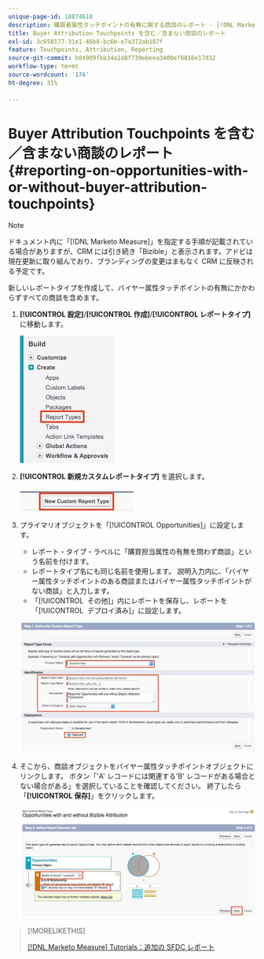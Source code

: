 ```yaml
---
unique-page-id: 18874618
description: 購買者属性タッチポイントの有無に関する商談のレポート - [!DNL Marketo Measure]
title: Buyer Attribution Touchpoints を含む／含まない商談のレポート
exl-id: 3c658177-31e1-46b8-bc6b-e7a372ab187f
feature: Touchpoints, Attribution, Reporting
source-git-commit: b84909fbb34a1d8f739ebeea3400ef8816e17d32
workflow-type: tm+mt
source-wordcount: '174'
ht-degree: 31%

---
```


# Buyer Attribution Touchpoints を含む／含まない商談のレポート {#reporting-on-opportunities-with-or-without-buyer-attribution-touchpoints}

>[!NOTE]
>
>ドキュメント内に「[!DNL Marketo Measure]」を指定する手順が記載されている場合がありますが、CRM には引き続き「Bizible」と表示されます。アドビは現在更新に取り組んでおり、ブランディングの変更はまもなく CRM に反映される予定です。

新しいレポートタイプを作成して、バイヤー属性タッチポイントの有無にかかわらずすべての商談を含めます。

1. **[!UICONTROL 設定]**/**[!UICONTROL 作成]**/**[!UICONTROL レポートタイプ]** に移動します。

   ![](assets/1-1.jpg)

1. **[!UICONTROL 新規カスタムレポートタイプ]** を選択します。

   ![](assets/2-1.jpg)

1. プライマリオブジェクトを「[!UICONTROL Opportunities]」に設定します。

   * レポート・タイプ・ラベルに「購買担当属性の有無を問わず商談」という名前を付けます。
   * レポートタイプ名にも同じ名前を使用します。 説明入力内に、「バイヤー属性タッチポイントのある商談またはバイヤー属性タッチポイントがない商談」と入力します。
   * 「[!UICONTROL &#x200B; その他 &#x200B;]」内にレポートを保存し、レポートを「[!UICONTROL &#x200B; デプロイ済み &#x200B;]」に設定します。

   ![](assets/3-1.jpg)

1. そこから、商談オブジェクトをバイヤー属性タッチポイントオブジェクトにリンクします。 ボタン「&#39;A&#39; レコードには関連する&#39;B&#39; レコードがある場合とない場合がある」を選択していることを確認してください。 終了したら「**[!UICONTROL 保存]**」をクリックします。

   ![](assets/4-1.jpg)

>[!MORELIKETHIS]
>
>[[!DNL Marketo Measure] Tutorials：追加の SFDC レポート ](https://experienceleague.adobe.com/en/docs/marketo-measure-learn/tutorials/onboarding/marketo-measure-102/addtional-salesforce-reports)
